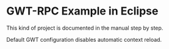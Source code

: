 GWT-RPC Example in Eclipse
========

This kind of project is documented in the manual step by step.

Default GWT configuration disables automatic context reload.
